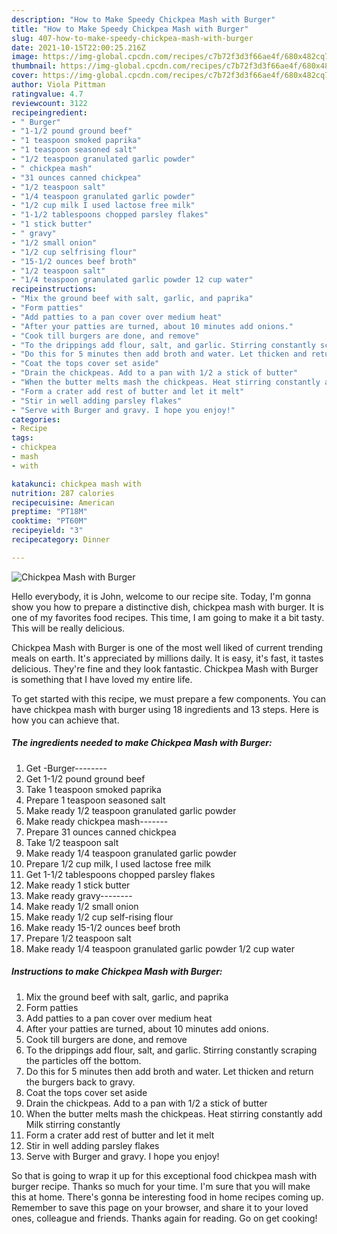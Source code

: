 ```yaml
---
description: "How to Make Speedy Chickpea Mash with Burger"
title: "How to Make Speedy Chickpea Mash with Burger"
slug: 407-how-to-make-speedy-chickpea-mash-with-burger
date: 2021-10-15T22:00:25.216Z
image: https://img-global.cpcdn.com/recipes/c7b72f3d3f66ae4f/680x482cq70/chickpea-mash-with-burger-recipe-main-photo.jpg
thumbnail: https://img-global.cpcdn.com/recipes/c7b72f3d3f66ae4f/680x482cq70/chickpea-mash-with-burger-recipe-main-photo.jpg
cover: https://img-global.cpcdn.com/recipes/c7b72f3d3f66ae4f/680x482cq70/chickpea-mash-with-burger-recipe-main-photo.jpg
author: Viola Pittman
ratingvalue: 4.7
reviewcount: 3122
recipeingredient:
- " Burger"
- "1-1/2 pound ground beef"
- "1 teaspoon smoked paprika"
- "1 teaspoon seasoned salt"
- "1/2 teaspoon granulated garlic powder"
- " chickpea mash"
- "31 ounces canned chickpea"
- "1/2 teaspoon salt"
- "1/4 teaspoon granulated garlic powder"
- "1/2 cup milk I used lactose free milk"
- "1-1/2 tablespoons chopped parsley flakes"
- "1 stick butter"
- " gravy"
- "1/2 small onion"
- "1/2 cup selfrising flour"
- "15-1/2 ounces beef broth"
- "1/2 teaspoon salt"
- "1/4 teaspoon granulated garlic powder 12 cup water"
recipeinstructions:
- "Mix the ground beef with salt, garlic, and paprika"
- "Form patties"
- "Add patties to a pan cover over medium heat"
- "After your patties are turned, about 10 minutes add onions."
- "Cook till burgers are done, and remove"
- "To the drippings add flour, salt, and garlic. Stirring constantly scraping the particles off the bottom."
- "Do this for 5 minutes then add broth and water. Let thicken and return the burgers back to gravy."
- "Coat the tops cover set aside"
- "Drain the chickpeas. Add to a pan with 1/2 a stick of butter"
- "When the butter melts mash the chickpeas. Heat stirring constantly add Milk stirring constantly"
- "Form a crater add rest of butter and let it melt"
- "Stir in well adding parsley flakes"
- "Serve with Burger and gravy. I hope you enjoy!"
categories:
- Recipe
tags:
- chickpea
- mash
- with

katakunci: chickpea mash with 
nutrition: 287 calories
recipecuisine: American
preptime: "PT18M"
cooktime: "PT60M"
recipeyield: "3"
recipecategory: Dinner

---
```



![Chickpea Mash with Burger](https://img-global.cpcdn.com/recipes/c7b72f3d3f66ae4f/680x482cq70/chickpea-mash-with-burger-recipe-main-photo.jpg)

Hello everybody, it is John, welcome to our recipe site. Today, I'm gonna show you how to prepare a distinctive dish, chickpea mash with burger. It is one of my favorites food recipes. This time, I am going to make it a bit tasty. This will be really delicious.

Chickpea Mash with Burger is one of the most well liked of current trending meals on earth. It's appreciated by millions daily. It is easy, it's fast, it tastes delicious. They're fine and they look fantastic. Chickpea Mash with Burger is something that I have loved my entire life.




To get started with this recipe, we must prepare a few components. You can have chickpea mash with burger using 18 ingredients and 13 steps. Here is how you can achieve that.

<!--inarticleads1-->

##### The ingredients needed to make Chickpea Mash with Burger:

1. Get  -Burger--------
1. Get 1-1/2 pound ground beef
1. Take 1 teaspoon smoked paprika
1. Prepare 1 teaspoon seasoned salt
1. Make ready 1/2 teaspoon granulated garlic powder
1. Make ready  chickpea mash-------
1. Prepare 31 ounces canned chickpea
1. Take 1/2 teaspoon salt
1. Make ready 1/4 teaspoon granulated garlic powder
1. Prepare 1/2 cup milk, I used lactose free milk
1. Get 1-1/2 tablespoons chopped parsley flakes
1. Make ready 1 stick butter
1. Make ready  gravy--------
1. Make ready 1/2 small onion
1. Make ready 1/2 cup self-rising flour
1. Make ready 15-1/2 ounces beef broth
1. Prepare 1/2 teaspoon salt
1. Make ready 1/4 teaspoon granulated garlic powder 1/2 cup water




<!--inarticleads2-->

##### Instructions to make Chickpea Mash with Burger:

1. Mix the ground beef with salt, garlic, and paprika
1. Form patties
1. Add patties to a pan cover over medium heat
1. After your patties are turned, about 10 minutes add onions.
1. Cook till burgers are done, and remove
1. To the drippings add flour, salt, and garlic. Stirring constantly scraping the particles off the bottom.
1. Do this for 5 minutes then add broth and water. Let thicken and return the burgers back to gravy.
1. Coat the tops cover set aside
1. Drain the chickpeas. Add to a pan with 1/2 a stick of butter
1. When the butter melts mash the chickpeas. Heat stirring constantly add Milk stirring constantly
1. Form a crater add rest of butter and let it melt
1. Stir in well adding parsley flakes
1. Serve with Burger and gravy. I hope you enjoy!




So that is going to wrap it up for this exceptional food chickpea mash with burger recipe. Thanks so much for your time. I'm sure that you will make this at home. There's gonna be interesting food in home recipes coming up. Remember to save this page on your browser, and share it to your loved ones, colleague and friends. Thanks again for reading. Go on get cooking!
